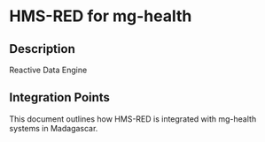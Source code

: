 # HMS-RED for mg-health

## Description

Reactive Data Engine

## Integration Points

This document outlines how HMS-RED is integrated with mg-health systems in Madagascar.
